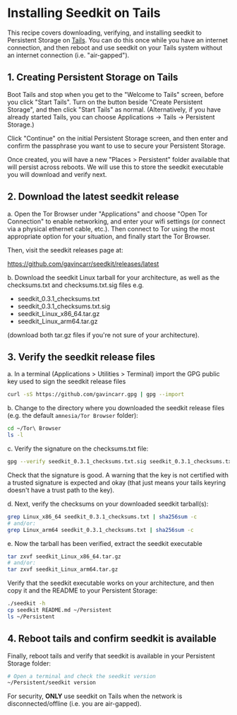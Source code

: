 
Installing Seedkit on Tails
===========================

This recipe covers downloading, verifying, and installing seedkit to
Persistent Storage on [Tails](https://tails.net/). You can do this
once while you have an internet connection, and then reboot and use
seedkit on your Tails system without an internet connection (i.e.
"air-gapped").


## 1. Creating Persistent Storage on Tails

Boot Tails and stop when you get to the "Welcome to Tails" screen,
before you click "Start Tails". Turn on the button beside "Create
Persistent Storage", and then click "Start Tails" as normal.
(Alternatively, if you have already started Tails, you can choose
Applications -> Tails -> Persistent Storage.)

Click "Continue" on the initial Persistent Storage screen, and then
enter and confirm the passphrase you want to use to secure your
Persistent Storage.

Once created, you will have a new "Places > Persistent" folder
available that will persist across reboots. We will use this to store
the seedkit executable you will download and verify next.


## 2. Download the latest seedkit release

a. Open the Tor Browser under "Applications" and choose "Open Tor
Connection" to enable networking, and enter your wifi settings (or
connect via a physical ethernet cable, etc.). Then connect to Tor
using the most appropriate option for your situation, and finally
start the Tor Browser.

Then, visit the seedkit releases page at:

  https://github.com/gavincarr/seedkit/releases/latest

b. Download the seedkit Linux tarball for your architecture, as well
as the checksums.txt and checksums.txt.sig files e.g.

- seedkit_0.3.1_checksums.txt
- seedkit_0.3.1_checksums.txt.sig
- seedkit_Linux_x86_64.tar.gz
- seedkit_Linux_arm64.tar.gz

(download both tar.gz files if you're not sure of your architecture).


## 3. Verify the seedkit release files

a. In a terminal (Applications > Utilities > Terminal) import the GPG
public key used to sign the seedkit release files

```bash
curl -sS https://github.com/gavincarr.gpg | gpg --import
```

b. Change to the directory where you downloaded the seedkit release
files (e.g. the default `amnesia/Tor Browser` folder):

```bash
cd ~/Tor\ Browser
ls -l
```

c. Verify the signature on the checksums.txt file:

```bash
gpg --verify seedkit_0.3.1_checksums.txt.sig seedkit_0.3.1_checksums.txt
```

Check that the signature is good. A warning that the key is not certified
with a trusted signature is expected and okay (that just means your tails
keyring doesn't have a trust path to the key).

d. Next, verify the checksums on your downloaded seedkit tarball(s):

```bash
grep Linux_x86_64 seedkit_0.3.1_checksums.txt | sha256sum -c
# and/or:
grep Linux_arm64 seedkit_0.3.1_checksums.txt | sha256sum -c
```

e. Now the tarball has been verified, extract the seedkit executable

```bash
tar zxvf seedkit_Linux_x86_64.tar.gz
# and/or:
tar zxvf seedkit_Linux_arm64.tar.gz
```

Verify that the seedkit executable works on your architecture, and then
copy it and the README to your Persistent Storage:

```bash
./seedkit -h
cp seedkit README.md ~/Persistent
ls ~/Persistent
```


## 4. Reboot tails and confirm seedkit is available

Finally, reboot tails and verify that seedkit is available in your
Persistent Storage folder:

```bash
# Open a terminal and check the seedkit version
~/Persistent/seedkit version
```

For security, **ONLY** use seedkit on Tails when the network is
disconnected/offline (i.e. you are air-gapped).

